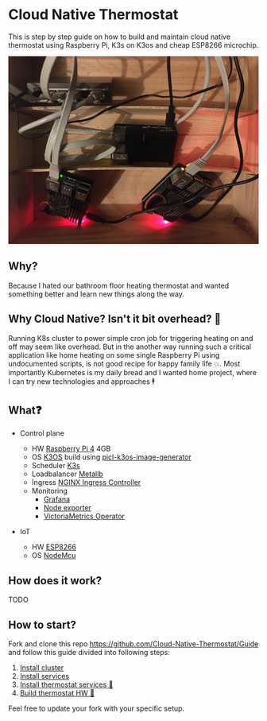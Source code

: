 # Cloud Native Thermostat 

This is step by step guide on how to build and maintain cloud native thermostat using Raspberry Pi, K3s on K3os and cheap ESP8266 microchip.

![Raspberry Pi K3os Cluster](./img/Raspberry%20Pi%20K3os%20Cluster.jpeg)

## Why?

Because I hated our bathroom floor heating thermostat and wanted something better and learn new things along the way.

## Why Cloud Native? Isn't it bit overhead? 🥴

Running K8s cluster to power simple cron job for triggering heating on and off may seem like overhead. But in the another way running such a critical application like home heating on some single Raspberry Pi using undocumented scripts, is not good recipe for happy family life 💥. Most importantly Kubernetes is my daily bread and I wanted home project, where I can try new technologies and approaches 🕴

## What❓

- Control plane
  - HW [Raspberry Pi 4](https://www.raspberrypi.org/products/raspberry-pi-4-model-b/) 4GB
  - OS [K3OS](https://github.com/rancher/k3os) build using [picl-k3os-image-generator](https://github.com/elmariofredo/picl-k3os-image-generator)
  - Scheduler [K3s](https://github.com/rancher/k3s)
  - Loadbalancer [Metallb](https://github.com/Cloud-Native-Thermostat/Guide/blob/master/Sources/metallb-system)
  - Ingress [NGINX Ingress Controller](https://github.com/Cloud-Native-Thermostat/Guide/blob/master/Sources/ingress-nginx)
  - Monitoring 
    - [Grafana](https://github.com/Cloud-Native-Thermostat/Guide/blob/master/Sources/monitoring-system/grafana)
    - [Node exporter](https://github.com/Cloud-Native-Thermostat/Guide/blob/master/Sources/monitoring-system/node-exporter)
    - [VictoriaMetrics Operator](https://github.com/Cloud-Native-Thermostat/Guide/blob/master/Sources/monitoring-system/victoriametrics)

- IoT 
  - HW [ESP8266](https://www.espressif.com/en/products/socs/esp8266)
  - OS [NodeMcu](http://www.nodemcu.com/index_en.html)

## How does it work?

TODO

## How to start?

Fork and clone this repo https://github.com/Cloud-Native-Thermostat/Guide and follow this guide divided into following steps:

1. [Install cluster](1-Install_cluster.md)
2. [Install services](2-Install_services.md)
3. [Install thermostat services 🚧](3-Install_thermostat_services.md)
4. [Build thermostat HW 🚧](4-Build_thermostat_HW.md)

Feel free to update your fork with your specific setup.
